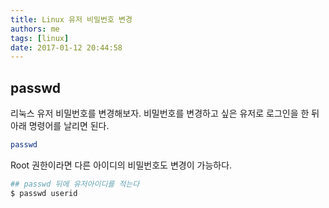 ```yaml
---
title: Linux 유저 비밀번호 변경
authors: me
tags: [linux]
date: 2017-01-12 20:44:58
---
```


## passwd

리눅스 유저 비밀번호를 변경해보자.
비밀번호를 변경하고 싶은 유저로 로그인을 한 뒤 아래 명령어를 날리면 된다.

```bash
passwd
```

Root 권한이라면 다른 아이디의 비밀번호도 변경이 가능하다.

```bash
## passwd 뒤에 유저아이디를 적는다
$ passwd userid
```

